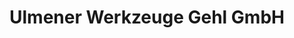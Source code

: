 ---
title: "Ulmener Werkzeuge Gehl GmbH"
url: /ulmen/ulmener-werkzeuge-gehl-gmbh/
shop: Eisenwaren
---